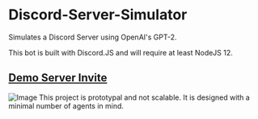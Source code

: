 # Discord-Server-Simulator
Simulates a Discord Server using OpenAI's GPT-2.

This bot is built with Discord.JS and will require at least NodeJS 12.

## [Demo Server Invite](https://discord.gg/utmeHgk7Fd)

![Image](https://i.postimg.cc/1tVkJgr1/image.png)
This project is prototypal and not scalable.
It is designed with a minimal number of agents in mind.
